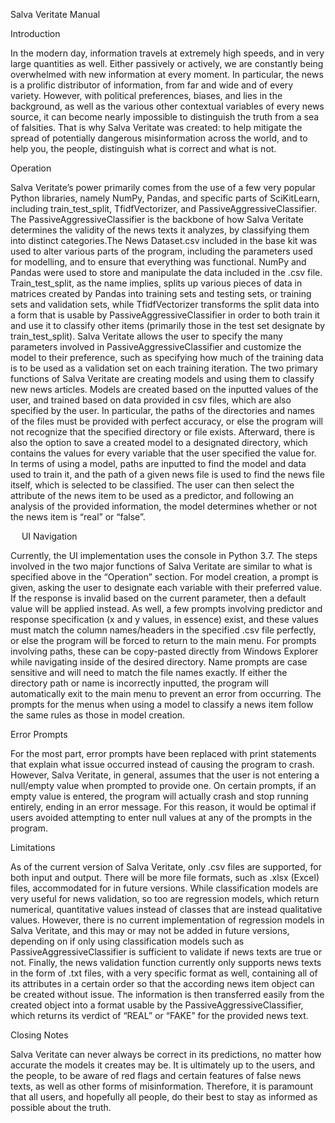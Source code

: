 Salva Veritate Manual

Introduction

In the modern day, information travels at extremely high speeds, and in very large quantities as well. Either passively or actively, we are constantly being overwhelmed with new information at every moment. In particular, the news is a prolific distributor of information, from far and wide and of every variety. However, with political preferences, biases, and lies in the background, as well as the various other contextual variables of every news source, it can become nearly impossible to distinguish the truth from a sea of falsities. That is why Salva Veritate was created: to help mitigate the spread of potentially dangerous misinformation across the world, and to help you, the people, distinguish what is correct and what is not.

Operation

Salva Veritate’s power primarily comes from the use of a few very popular Python libraries, namely NumPy, Pandas, and specific parts of SciKitLearn, including train_test_split, TfidfVectorizer, and PassiveAggressiveClassifier. The PassiveAggressiveClassifier is the backbone of how Salva Veritate determines the validity of the news texts it analyzes, by classifying them into distinct categories.The News Dataset.csv included in the base kit was used to alter various parts of the program, including the parameters used for modelling, and to ensure that everything was functional. NumPy and Pandas were used to store and manipulate the data included in the .csv file. Train_test_split, as the name implies, splits up various pieces of data in matrices created by Pandas into training sets and testing sets, or training sets and validation sets, while TfidfVectorizer transforms the split data into a form that is usable by PassiveAggressiveClassifier in order to both train it and use it to classify other items (primarily those in the test set designate by train_test_split). Salva Veritate allows the user to specify the many parameters involved in PassiveAggressiveClassifier and customize the model to their preference, such as specifying how much of the training data is to be used as a validation set on each training iteration. The two primary functions of Salva Veritate are creating models and using them to classify new news articles. Models are created based on the inputted values of the user, and trained based on data provided in csv files, which are also specified by the user. In particular, the paths of the directories and names of the files must be provided with perfect accuracy, or else the program will not recognize that the specified directory or file exists. Afterward, there is also the option to save a created model to a designated directory, which contains the values for every variable that the user specified the value for. In terms of using a model, paths are inputted to find the model and data used to train it, and the path of a given news file is used to find the news file itself, which is selected to be classified. The user can then select the attribute of the news item to be used as a predictor, and following an analysis of the provided information, the model determines whether or not the news item is “real” or “false”.

 
UI Navigation

Currently, the UI implementation uses the console in Python 3.7. The steps involved in the two major functions of Salva Veritate are similar to what is specified above in the “Operation” section. For model creation, a prompt is given, asking the user to designate each variable with their preferred value. If the response is invalid based on the current parameter, then a default value will be applied instead. As well, a few prompts involving predictor and response specification (x and y values, in essence) exist, and these values must match the column names/headers in the specified .csv file perfectly, or else the program will be forced to return to the main menu. For prompts involving paths, these can be copy-pasted directly from Windows Explorer while navigating inside of the desired directory. Name prompts are case sensitive and will need to match the file names exactly. If either the directory path or name is incorrectly inputted, the program will automatically exit to the main menu to prevent an error from occurring. The prompts for the menus when using a model to classify a news item follow the same rules as those in model creation. 

Error Prompts

For the most part, error prompts have been replaced with print statements that explain what issue occurred instead of causing the program to crash. However, Salva Veritate, in general, assumes that the user is not entering a null/empty value when prompted to provide one. On certain prompts, if an empty value is entered, the program will actually crash and stop running entirely, ending in an error message. For this reason, it would be optimal if users avoided attempting to enter null values at any of the prompts in the program.


Limitations

As of the current version of Salva Veritate, only .csv files are supported, for both input and output. There will be more file formats, such as .xlsx (Excel) files, accommodated for in future versions.
While classification models are very useful for news validation, so too are regression models, which return numerical, quantitative values instead of classes that are instead qualitative values. However, there is no current implementation of regression models in Salva Veritate, and this may or may not be added in future versions, depending on if only using classification models such as PassiveAggressiveClassifier is sufficient to validate if news texts are true or not. 
Finally, the news validation function currently only supports news texts in the form of .txt files, with a very specific format as well, containing all of its attributes in a certain order so that the according news item object can be created without issue. The information is then transferred easily from the created object into a format usable by the PassiveAggressiveClassifier, which returns its verdict of “REAL” or “FAKE” for the provided news text.

Closing Notes

Salva Veritate can never always be correct in its predictions, no matter how accurate the models it creates may be. It is ultimately up to the users, and the people, to be aware of red flags and certain features of false news texts, as well as other forms of misinformation. Therefore, it is paramount that all users, and hopefully all people, do their best to stay as informed as possible about the truth.


